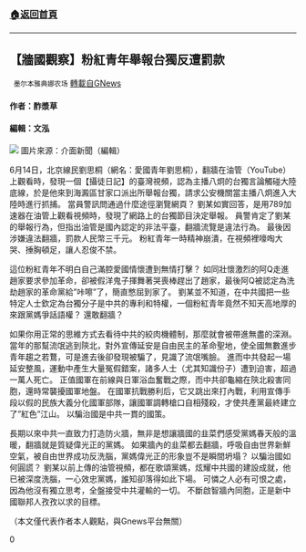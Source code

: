 ###  [:house:返回首頁](https://github.com/ourhimalayas/txt)
---

## 【牆國觀察】粉紅青年舉報台獨反遭罰款
` 墨尔本雅典娜农场` [轉載自GNews](https://gnews.org/zh-hans/1334263/)

#### 作者：酢漿草

#### 編輯：文泓
![]()![](https://gnews-media-offload.s3.amazonaws.com/wp-content/uploads/2021/06/19094251/Picture1-34.png)
圖片來源：介面新聞（編輯）

6月14日，北京線民劉思桐（網名：愛國青年劉思桐），翻牆在油管（YouTube）上觀看時，發現一個【攝徒日記】的臺灣視頻，認為主播八炯的台獨言論觸碰大陸底線，於是他來到海澱區甘家口派出所舉報台獨，請求公安機關當主播八炯進入大陸時進行抓捕。 當員警訊問通過什麼途徑瀏覽網頁？ 劉某如實回答，是用789加速器在油管上觀看視頻時，發現了網路上的台獨節目決定舉報。 員警肯定了劉某的舉報行為，但指出油管是國內認定的非法平臺，翻牆流覽是違法行為。 最後因涉嫌違法翻牆，罰款人民幣三千元。 粉紅青年一時精神崩潰，在視頻裡嚎啕大哭、捶胸頓足，讓人忍俊不禁。

這位粉紅青年不明白自己滿腔愛國情懷遭到無情打擊？ 如同壯懷激烈的阿Q走進趙家要求參加革命，卻被假洋鬼子揮舞著哭喪棒趕出了趙家，最後阿Q被認定為洗劫趙家的革命黨給”咔嚓”了，簡直憋屈到家了。 劉某並不知道，在中共國把一些特定人士欽定為台獨分子是中共的專利和特權，一個粉紅青年竟然不知天高地厚的來跟黨媽爭話語權？ 還敢翻牆？

如果你用正常的思維方式去看待中共的絞肉機體制，那麼就會被帶進無盡的深淵。 當年的那幫流氓逃到陝北，對外宣傳延安是自由民主的革命聖地，使全國無數進步青年趨之若鶩，可是進去後卻發現被騙了，見識了流氓嘴臉。 進而中共發起一場延安整風，運動中產生大量冤假錯案，諸多人士（尤其知識份子）遭到迫害，超過一萬人死亡。 正值國軍在前線與日軍浴血奮戰之際，而中共卻龜縮在陝北殺害同胞，還時常襲擾國軍地盤。 在國軍抗戰勝利后，它又跳出來打內戰，利用宣傳手段以假的民族大義分化國軍部隊，讓國軍調轉槍口自相殘殺，才使共產黨最終建立了”紅色”江山。 以騙治國是中共一貫的國策。

長期以來中共一直致力打造防火牆，無非是想讓牆國的韭菜們感受黨媽春天般的溫暖，翻牆就是質疑偉光正的黨媽。 如果牆內的韭菜都去翻牆，呼吸自由世界新鮮空氣，被自由世界成功反洗腦，黨媽偉光正的形象豈不是瞬間坍塌？ 以騙治國如何圓謊？ 劉某以前上傳的油管視頻，都在歌頌黨媽，炫耀中共國的建設成就，他已被深度洗腦，一心效忠黨媽，誰知卻落得如此下場。 可憐之人必有可恨之處，因為他沒有獨立思考，全盤接受中共灌輸的一切。 不斷啟智牆內同胞，正是新中國聯邦人孜孜以求的目標。

（本文僅代表作者本人觀點，與Gnews平台無關）

0

